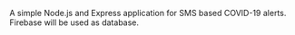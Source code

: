 A simple Node.js and Express application for SMS based COVID-19 alerts.
Firebase will be used as database.
